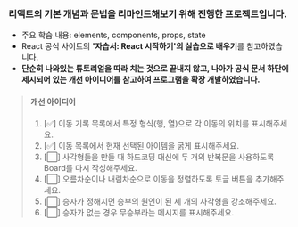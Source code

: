 ### 리액트의 기본 개념과 문법을 리마인드해보기 위해 진행한 프로젝트입니다.

- 주요 학습 내용: elements, components, props, state
- React 공식 사이트의 **'자습서: React 시작하기'의 실습으로 배우기**를 참고하였습니다.
- **단순히 나와있는 튜토리얼을 따라 치는 것으로 끝내지 않고, 나아가 공식 문서 하단에 제시되어 있는 개선 아이디어를 참고하여 프로그램을 확장 개발하였습니다.**

> #### 개선 아이디어
>
> 1. [✅] 이동 기록 목록에서 특정 형식(행, 열)으로 각 이동의 위치를 표시해주세요.
> 2. [✅] 이동 목록에서 현재 선택된 아이템을 굵게 표시해주세요.
> 3. [⬜] 사각형들을 만들 때 하드코딩 대신에 두 개의 반복문을 사용하도록 Board를 다시 작성해주세요.
> 4. [⬜] 오름차순이나 내림차순으로 이동을 정렬하도록 토글 버튼을 추가해주세요.
> 5. [⬜] 승자가 정해지면 승부의 원인이 된 세 개의 사각형을 강조해주세요.
> 6. [⬜] 승자가 없는 경우 무승부라는 메시지를 표시해주세요.

